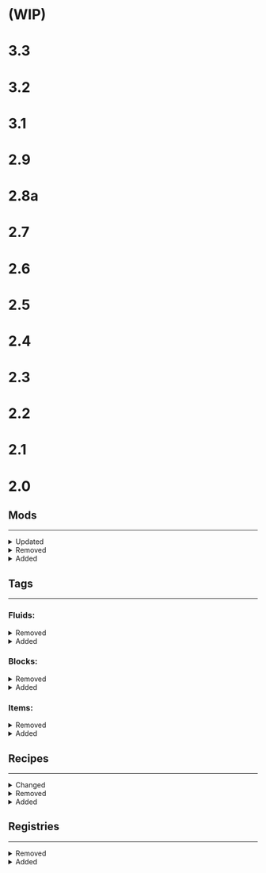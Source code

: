 # (WIP)

# 3.3
# 3.2
# 3.1
# 2.9
# 2.8a
# 2.7
# 2.6
# 2.5
# 2.4
# 2.3
# 2.2
# 2.1
# 2.0
## Mods
---
<details>
<summary>Updated</summary>


</details>
<details>
<summary>Removed</summary>


</details>
<details>
<summary>Added</summary>


</details>

## Tags
---
### Fluids:
<details>
<summary>Removed</summary>

* `forge:milk`
  * `minecraft:flowing_milk?`
  * `minecraft:milk?`

</details>

<details>
<summary>Added</summary>
  
  * `firmalife:usable_in_vat`
    * `#tfc:usable_in_pot`
  * `forge:milk`
    * `firmalife:coconut_milk`
    * `firmalife:goat_milk`
    * `firmalife:yak_mil`
  * `forge:chocolate`
    * `firmalife:chocolate`

</details>

### Blocks:
<details>
<summary>Removed</summary>

  * `waystones:sharestones`
  * `waystones:is_teleport_target`
  * `waystones:waystones`

</details>

<details>
<summary>Added</summary>

  * `firmalife:cellar_insulation`
    * `firmalife:sealed_trapdoor`
    * `firmalife:sealed_wall`
  * `minecraft:walls`
    * `firmalife:sealed_wall`
  * `minecraft:climbable`
    * `firmalife:dark_ladder`

</details>

### Items:
<details>
<summary>Removed</summary>


</details>

<details>
<summary>Added</summary>


</details>

## Recipes
---
<details>
<summary>Changed</summary>


</details>

<details>
<summary>Removed</summary>


</details>
<details>
<summary>Added</summary>


</details>

## Registries
---
<details>
<summary>Removed</summary>


</details>
<details>
<summary>Added</summary>


</details>

